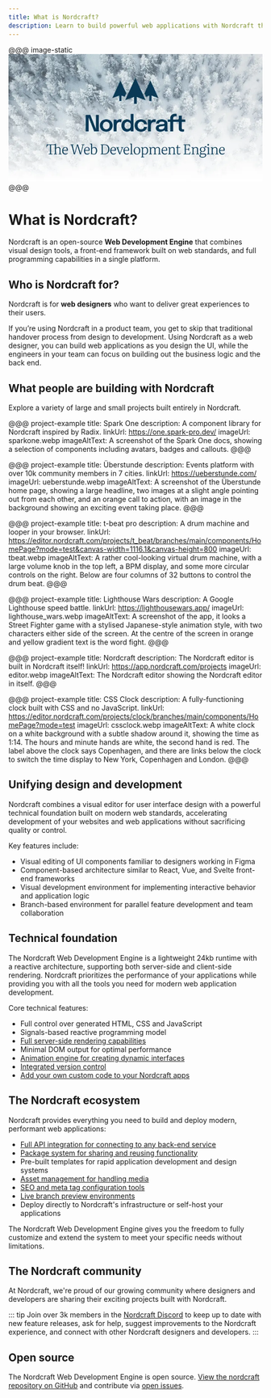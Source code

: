 ```yaml
---
title: What is Nordcraft?
description: Learn to build powerful web applications with Nordcraft through guides and examples. Explore components, styling, APIs, and advanced features.
---
```


@@@ image-static
![Nordcraft, the Web Development Engine, overlaid in navy against a Nordic snowy background, with the Nordcraft three-logo arrow above|2/1](nordcraft.webp 'Nordcraft')
@@@

# What is Nordcraft?

Nordcraft is an open-source **Web Development Engine** that combines visual design tools, a front-end framework built on web standards, and full programming capabilities in a single platform.

## Who is Nordcraft for?

Nordcraft is for **web designers** who want to deliver great experiences to their users.

If you’re using Nordcraft in a product team, you get to skip that traditional handover process from design to development. Using Nordcraft as a web designer, you can build web applications as you design the UI, while the engineers in your team can focus on building out the business logic and the back end.

## What people are building with Nordcraft

Explore a variety of large and small projects built entirely in Nordcraft.

@@@ project-example
title: Spark One
description: A component library for Nordcraft inspired by Radix.
linkUrl: https://one.spark-pro.dev/
imageUrl: sparkone.webp
imageAltText: A screenshot of the Spark One docs, showing a selection of components including avatars, badges and callouts.
@@@

@@@ project-example
title: Überstunde
description: Events platform with over 10k community members in 7 cities.
linkUrl: https://ueberstunde.com/
imageUrl: ueberstunde.webp
imageAltText: A screenshot of the Überstunde home page, showing a large headline, two images at a slight angle pointing out from each other, and an orange call to action, with an image in the background showing an exciting event taking place.
@@@

@@@ project-example
title: t-beat pro
description: A drum machine and looper in your browser.
linkUrl: https://editor.nordcraft.com/projects/t_beat/branches/main/components/HomePage?mode=test&canvas-width=1116.1&canvas-height=800
imageUrl: tbeat.webp
imageAltText: A rather cool-looking virtual drum machine, with a large volume knob in the top left, a BPM display, and some more circular controls on the right. Below are four columns of 32 buttons to control the drum beat.
@@@

@@@ project-example
title: Lighthouse Wars
description: A Google Lighthouse speed battle.
linkUrl: https://lighthousewars.app/
imageUrl: lighthouse_wars.webp
imageAltText: A screenshot of the app, it looks a Street Fighter game with a stylised Japanese-style animation style, with two characters either side of the screen. At the centre of the screen in orange and yellow gradient text is the word fight.
@@@

@@@ project-example
title: Nordcraft
description: The Nordcraft editor is built in Nordcraft itself!
linkUrl: https://app.nordcraft.com/projects
imageUrl: editor.webp
imageAltText: The Nordcraft editor showing the Nordcraft editor in itself.
@@@

@@@ project-example
title: CSS Clock
description: A fully-functioning clock built with CSS and no JavaScript.
linkUrl: https://editor.nordcraft.com/projects/clock/branches/main/components/HomePage?mode=test
imageUrl: cssclock.webp
imageAltText: A white clock on a white background with a subtle shadow around it, showing the time as 1:14. The hours and minute hands are white, the second hand is red. The label above the clock says Copenhagen, and there are links below the clock to switch the time display to New York, Copenhagen and London.
@@@

## Unifying design and development

Nordcraft combines a visual editor for user interface design with a powerful technical foundation built on modern web standards, accelerating development of your websites and web applications without sacrificing quality or control.

Key features include:

- Visual editing of UI components familiar to designers working in Figma
- Component-based architecture similar to React, Vue, and Svelte front-end frameworks
- Visual development environment for implementing interactive behavior and application logic
- Branch-based environment for parallel feature development and team collaboration

## Technical foundation

The Nordcraft Web Development Engine is a lightweight 24kb runtime with a reactive architecture, supporting both server-side and client-side rendering. Nordcraft prioritizes the performance of your applications while providing you with all the tools you need for modern web application development.

Core technical features:

- Full control over generated HTML, CSS and JavaScript
- Signals-based reactive programming model
- [Full server-side rendering capabilities](/core-concepts#server-and-client-rendering)
- Minimal DOM output for optimal performance
- [Animation engine for creating dynamic interfaces](/styling/animation-editor)
- [Integrated version control](/core-concepts#branches-and-version-control)
- [Add your own custom code to your Nordcraft apps](/actions/overview)

## The Nordcraft ecosystem

Nordcraft provides everything you need to build and deploy modern, performant web applications:

- [Full API integration for connecting to any back-end service](/connecting-data/overview#api-layer)
- [Package system for sharing and reusing functionality](/packages/overview)
- Pre-built templates for rapid application development and design systems
- [Asset management for handling media](/media/overview)
- [SEO and meta tag configuration tools](/pages/page-configuration#metadata)
- [Live branch preview environments](/get-started/branches-and-publishing#preview-a-branch)
- Deploy directly to Nordcraft's infrastructure or self-host your applications

The Nordcraft Web Development Engine gives you the freedom to fully customize and extend the system to meet your specific needs without limitations.

## The Nordcraft community

At Nordcraft, we're proud of our growing community where designers and developers are sharing their exciting projects built with Nordcraft.

::: tip
Join over 3k members in the [Nordcraft Discord](https://discord.gg/nordcraft) to keep up to date with new feature releases, ask for help, suggest improvements to the Nordcraft experience, and connect with other Nordcraft designers and developers.
:::

## Open source

The Nordcraft Web Development Engine is open source. [View the nordcraft repository on GitHub](https://github.com/nordcraftengine/nordcraft) and contribute via [open issues](https://github.com/nordcraftengine/nordcraft/issues).
